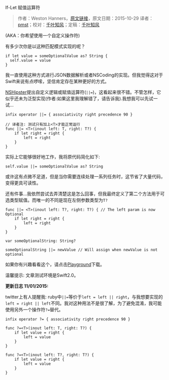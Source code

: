 If-Let 赋值运算符

> 作者：Weston Hanners，[原文链接](http://www.alloc-init.com/2015/10/if-let-assignment/)，原文日期：2015-10-29
> 译者：[pmst](http://www.jianshu.com/users/596f2ba91ce9/latest_articles)；校对：[千叶知风](http://weibo.com/xiaoxxiao)；定稿：[千叶知风](http://weibo.com/xiaoxxiao)
  









(AKA：你希望使用一个自定义操作符)

有多少次你是以这种匹配模式实现的呢？



    
    if let value = someOptionalValue as? String {
      self.value = value
    }

我一直使用这种方式进行JSON数据解析或者NSCoding的实现。但我觉得这对于Swift来说有点啰嗦，坚信肯定存在某种更好的方式。

[NSHipster](http://nshipster.com/swift-operators/)提出自定义逻辑或赋值运算符(`||=`)，这看起来很不错。不管怎样，它似乎还未为泛型实现(作者:如果这里我理解错了，请告诉我).我想我可以先试一试...

    
    infix operator ||= { associativity right precedence 90 }
    
    // 译者注: 测试只有加上<T>才能正常运行
    func ||= <T>(inout left: T, right: T?) {
        if let right = right {
            left = right
        }
    }

实际上它能够很好地工作，我将原代码简化如下:

    
    self.value ||= someOptionalValue as? String
或许这有点微不足道，但是当你需要连续处理一系列任务时，这节省了大量代码，变得更具可读性。

还有件事...我依然尝试去弄清楚这是怎么回事，但我最终定义了第二个方法用于可选类型赋值。而唯一的不同是现在左侧参数类型为`T?`

    
    func ||= <T>(inout left: T?, right: T?) { // The left param is now Optional
        if let right = right {
            left = right
        }
    }
    
    var someOptionalString: String?
    
    someOptionalString ||= newValue // Will assign when newValue is not optional

如果你有兴趣看看这个，请点击[Playground](http://www.alloc-init.com/wp-content/uploads/2015/10/if-let-operator.playground.zip)下载。

温馨提示: 文章测试环境是Swift2.0。

**更新日志 11/01/2015:**

twitter上有人提醒我: ruby中`||=`等价于`left = left || right`，与我想要实现的`left = right || left`不同。我对这种用法不是很了解，为了避免混淆，我可能使用另外一个操作符`?=`替代。

    
    infix operator ?= { associativity right precedence 90 }
    
    func ?=<T>(inout left: T, right: T?) {
        if let value = right {
            left = value
        }
    }
    
    func ?=<T>(inout left: T?, right: T?) {
        if let value = right {
            left = value
        }
    }


